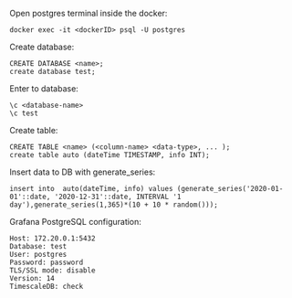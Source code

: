 Open postgres terminal inside the docker:

    docker exec -it <dockerID> psql -U postgres

Create database:

    CREATE DATABASE <name>;
    create database test;

Enter to database:

    \c <database-name>
    \c test

Create table:

    CREATE TABLE <name> (<column-name> <data-type>, ... );
    create table auto (dateTime TIMESTAMP, info INT);

Insert data to DB with generate_series:

    insert into  auto(dateTime, info) values (generate_series('2020-01-01'::date, '2020-12-31'::date, INTERVAL '1 day'),generate_series(1,365)*(10 + 10 * random()));


Grafana PostgreSQL configuration:

    Host: 172.20.0.1:5432
    Database: test
    User: postgres
    Password: password
    TLS/SSL mode: disable
    Version: 14
    TimescaleDB: check